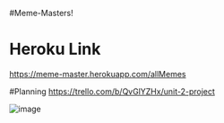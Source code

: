 #Meme-Masters! 



# Heroku Link 
https://meme-master.herokuapp.com/allMemes


#Planning 
https://trello.com/b/QvGlYZHx/unit-2-project

![image](https://user-images.githubusercontent.com/89749759/141486411-91bd16d9-1451-409c-a5b1-d2a859128315.png)
